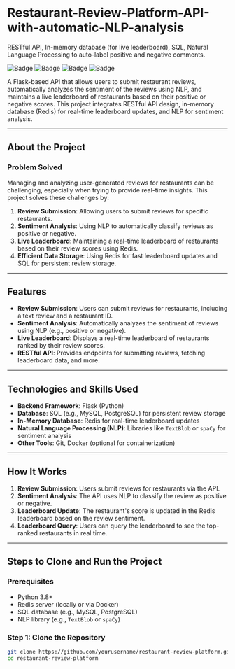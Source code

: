 # Restaurant-Review-Platform-API-with-automatic-NLP-analysis
RESTful API, In-memory database (for live leaderboard), SQL, Natural Language Processing to auto-label positive and negative comments.

![Badge](https://img.shields.io/badge/python-3.8%2B-blue)
![Badge](https://img.shields.io/badge/flask-2.0%2B-green)
![Badge](https://img.shields.io/badge/redis-in--memory%20database-orange)
![Badge](https://img.shields.io/badge/nlp-natural%20language%20processing-purple)

A Flask-based API that allows users to submit restaurant reviews, automatically analyzes the sentiment of the reviews using NLP, and maintains a live leaderboard of restaurants based on their positive or negative scores. This project integrates RESTful API design, in-memory database (Redis) for real-time leaderboard updates, and NLP for sentiment analysis.

---

## About the Project

### Problem Solved
Managing and analyzing user-generated reviews for restaurants can be challenging, especially when trying to provide real-time insights. This project solves these challenges by:
1. **Review Submission**: Allowing users to submit reviews for specific restaurants.
2. **Sentiment Analysis**: Using NLP to automatically classify reviews as positive or negative.
3. **Live Leaderboard**: Maintaining a real-time leaderboard of restaurants based on their review scores using Redis.
4. **Efficient Data Storage**: Using Redis for fast leaderboard updates and SQL for persistent review storage.

---

## Features
- **Review Submission**: Users can submit reviews for restaurants, including a text review and a restaurant ID.
- **Sentiment Analysis**: Automatically analyzes the sentiment of reviews using NLP (e.g., positive or negative).
- **Live Leaderboard**: Displays a real-time leaderboard of restaurants ranked by their review scores.
- **RESTful API**: Provides endpoints for submitting reviews, fetching leaderboard data, and more.

---

## Technologies and Skills Used
- **Backend Framework**: Flask (Python)
- **Database**: SQL (e.g., MySQL, PostgreSQL) for persistent review storage
- **In-Memory Database**: Redis for real-time leaderboard updates
- **Natural Language Processing (NLP)**: Libraries like `TextBlob` or `spaCy` for sentiment analysis
- **Other Tools**: Git, Docker (optional for containerization)

---

## How It Works
1. **Review Submission**: Users submit reviews for restaurants via the API.
2. **Sentiment Analysis**: The API uses NLP to classify the review as positive or negative.
3. **Leaderboard Update**: The restaurant's score is updated in the Redis leaderboard based on the review sentiment.
4. **Leaderboard Query**: Users can query the leaderboard to see the top-ranked restaurants in real time.

---

## Steps to Clone and Run the Project

### Prerequisites
- Python 3.8+
- Redis server (locally or via Docker)
- SQL database (e.g., MySQL, PostgreSQL)
- NLP library (e.g., `TextBlob` or `spaCy`)

### Step 1: Clone the Repository
```bash
git clone https://github.com/yourusername/restaurant-review-platform.git
cd restaurant-review-platform
```